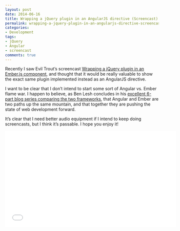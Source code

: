 ```yaml
---
layout: post
date: 2014-06-16
title: Wrapping a jQuery plugin in an AngularJS directive (Screencast)
permalink: wrapping-a-jquery-plugin-in-an-angularjs-directive-screencast
categories:
- Development
tags:
- jQuery
- Angular
- screencast
comments: true
---
```

Recently I saw Evil Trout’s screencast [Wrapping a jQuery plugin in an Ember.js component](http://eviltrout.com/2014/06/03/jquery-component.html), and thought that it would be really valuable to show the exact same plugin implemented instead as an AngularJS directive.

I want to be clear that I don’t intend to start some sort of Angular vs. Ember flame war. I happen to believe, as Ben Lesh concludes in his [excellent 6-part blog series comparing the two frameworks](http://www.benlesh.com/2014/04/embular-part-1-comparing-ember-and.html), that Angular and Ember are two paths up the same mountain, and that together they are pushing the state of web development forward.

It’s clear that I need better audio equipment if I intend to keep doing screencasts, but I think it’s passable. I hope you enjoy it!

<!-- more -->

<div style="text-align: center; margin: 1em 0;"><iframe src="//www.youtube.com/embed/nz8lAKHBgJY" width="560" height="315" frameborder="0" allowfullscreen="allowfullscreen"></iframe></div>
